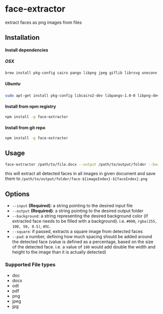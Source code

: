 # face-extractor

extract faces as png images from files

## Installation

#### Install dependencies

##### OSX

```sh
brew install pkg-config cairo pango libpng jpeg giflib librsvg unoconv
```

##### Ubuntu

```sh
sudo apt-get install pkg-config libcairo2-dev libpango-1.0-0 libpng-dev libjpeg-dev libgif-dev librsvg2-bin unoconv
```

#### Install from npm registry

```sh
npm install -g face-extractor
```

#### Install from git repo

```sh
npm install -g face-extractor
```

## Usage

```sh
face-extractor /path/to/file.docx --output /path/to/output/folder --background "rgba(0, 0, 0, 0)" --square --pad 100
```

this will extract all detected faces in all images in given document and save them to `/path/to/output/folder/face-${imageIndex}-${faceIndex}.png`

## Options

- `--input` **(Required)**:  a string pointing to the desired input file
- `--output` **(Required)**:  a string pointing to the desired output folder
- `--background`: a string representing the desired background color (if extracted face needs to be filled with a background). i.e. `#000`, `rgba(255, 100, 50, 0.5)`, etc.
- `--square`: if passed, extracts a square image from detected faces
- `--pad`: a number, defining how much spacing should be added around the detected face (value is defined as a percentage, based on the size of the detected face. i.e. a value of `100` would add double the width and height to the image than it is actually detected)

### Supported File types

- doc
- docx
- odt
- pdf
- png
- jpeg
- jpg
